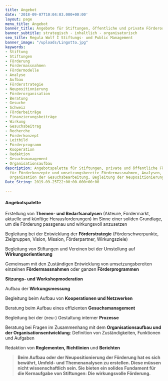 ```yaml
---
title: Angebot
date: '2018-09-07T10:04:03.000+00:00'
layout: page
menu_title: Angebot
banner_title: Angebote für Stiftungen, öffentliche und private Förderorganisationen
banner_subtitle: strategisch - inhaltlich - organisatorisch
seo_title: Regula Wolf I Stiftungs- und Public Management
banner_image: "/uploads/Lingotto.jpg"
keywords:
- Stiftung
- Stiftungen
- Förderung
- Fördermassnahmen
- Fördermodelle
- Analyse
- Aufbau
- Förderstrategie
- Neupositionierung
- Förderorganisation
- Beratung
- Gesuche
- Schweiz
- Förderbeiträge
- Finanzierungsbeiträge
- Wirkung
- Gesuchsbeitrag
- Recherche
- Förderkonzept
- Leitbild
- Förderprogramm
- Kooperation
- Redaktion
- Gesuchsmanagement
- Organisationsaufbau
description: Angebotspalette für Stiftungen, private und öffentliche Förderorganisationen
  für Förderkonzepte und umsetzungsbereite Fördermassnahmen, Analysen, Recherchen,
  Organisation der Gesuchsbearbeitung, Begleitung der Neupositionierung
Date_String: 2019-09-25T22:00:00.000+00:00

---
```

#### Angebotspalette

Erstellung von **Themen- und Bedarfsanalysen** (Akteure, Fördermarkt, aktuelle und künftige Herausforderungen) im Sinne einer soliden Grundlage, um die Förderung passgenau und wirkungsvoll anzusetzen

Begleitung bei der Entwicklung der **Förderstrategie** (Förderschwerpunkte, Zielgruppen, Vision, Mission, Förderpartner, Wirkungsziele)

Begleitung von Stiftungen und Vereinen bei der Umstellung auf **Wirkungsorientierung**

Gemeinsam mit den Zuständigen Entwicklung von umsetzungsbereiten einzelnen **Fördermassnahmen** oder ganzen **Förderprogrammen**

**Sitzungs- und Workshopmoderation**

Aufbau der **Wirkungsmessung**

Begleitung beim Aufbau von **Kooperationen und Netzwerken**

Beratung beim Aufbau eines effizienten **Gesuchsmanagement**

Begleitung bei der (neu-) Gestaltung interner **Prozesse**

Beratung bei Fragen im Zusammenhang mit dem **Organisationsaufbau und der Organisationsentwicklung**: Definition von Zuständigkeiten, Funktionen und Aufgaben

Redaktion von **Reglementen, Richtlinien** und **Berichten**

> **Beim Aufbau oder der Neupositionierung der Förderung hat es sich bewährt, Umfeld- und Themenanalysen zu erstellen. Diese müssen nicht wissenschaftlich sein. Sie bieten ein solides Fundament für die Kernaufgabe von Stiftungen: Die wirkungsvolle Förderung.**